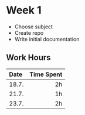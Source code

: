# Week 1

- Choose subject
- Create repo
- Write initial documentation

## Work Hours
| Date  | Time Spent |
| :---- | ---------: |
| 18.7. | 2h         |
| 21.7. | 1h         |
| 23.7. | 2h         |
